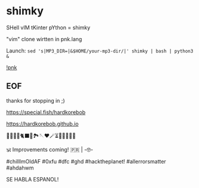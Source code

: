 # shimky

SHell vIM tKinter pYthon = shimky

"vim" clone wirtten in pnk.lang


Launch: `sed 's|MP3_DIR=|&$HOME/your-mp3-dir/|' shimky | bash | python3 &`

[!pnk](pynksh.jpeg)

## EOF

thanks for stopping in ;)

https://special.fish/hardkorebob

https://hardkorebob.github.io


🐡🐧🐍🐚🐈‍⬛🦤🏞🪡♥️🪄⏳️🎲🎯🧩🏅🎉

🕉 Improvements coming! 🇵🇷 | -🤓-

#chillImOldAF #0xfu #dfc #ghd #hacktheplanet! #allerrorsmatter #ahdahwm

SE HABLA ESPANOL!
